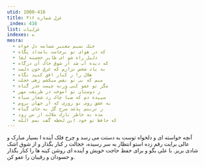 ```yaml
---
utid: 1000-416
title: غزل شماره ۴۱۶
_index: 416
list: غزلیات
indexes: ه
mesra:
  - خنک نسیم معنبر شمامه دل خواه
  - که در هوای تو برخاست بامداد پگاه
  - دلیل راه شو ای طایر خجسته لقا
  - که دیده آب شد از شوق خاک آن درگاه
  - به یاد شخص نزارم که غرق خون دلست
  - هلال را ز کنار افق کنید نگاه
  - منم که بی تو نفس میکشم زهی خجلت
  - مگر تو عفو کنی ورنه چیست عذر گناه
  - ز دوستان تو آموخت در طریقت مهر
  - سپیده دم که صبا چاک زد شعار سیاه
  - به عشق روی تو روزی که از جهان بروم
  - ز تربتم بِدَمَد سرخ گل به جای گیاه
  - مده به خاطر نازک ملالت از من زود
  - که حافظ تو خود این لحظه گفت بسم الله
---
```

آنچه خواسته ای و دلخواه توست به دستت می رسد و چرخ فلک آینده ا بسیار مبارک و عالی برایت رقم زده استو انتظار به سر رسیده، خجالت ر کنار بگذار و از شوق اشک شادی بریز. با علی بگو و برای حفظ حاجت خویش و آینده ای روشن کینه ها را کنار بگذار و حسودان و رقیبان را عفو کن.
